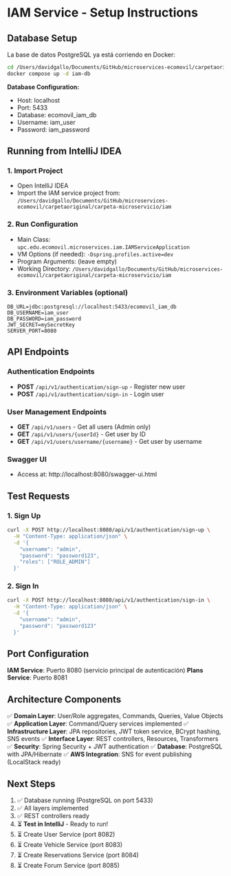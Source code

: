 # IAM Service - Setup Instructions

## Database Setup

La base de datos PostgreSQL ya está corriendo en Docker:
```bash
cd /Users/davidgallo/Documents/GitHub/microservices-ecomovil/carpetaoriginal/carpeta-microservicio
docker compose up -d iam-db
```

**Database Configuration:**
- Host: localhost
- Port: 5433
- Database: ecomovil_iam_db
- Username: iam_user
- Password: iam_password

## Running from IntelliJ IDEA

### 1. Import Project
- Open IntelliJ IDEA
- Import the IAM service project from: `/Users/davidgallo/Documents/GitHub/microservices-ecomovil/carpetaoriginal/carpeta-microservicio/iam`

### 2. Run Configuration
- Main Class: `upc.edu.ecomovil.microservices.iam.IAMServiceApplication`
- VM Options (if needed): `-Dspring.profiles.active=dev`
- Program Arguments: (leave empty)
- Working Directory: `/Users/davidgallo/Documents/GitHub/microservices-ecomovil/carpetaoriginal/carpeta-microservicio/iam`

### 3. Environment Variables (optional)
```
DB_URL=jdbc:postgresql://localhost:5433/ecomovil_iam_db
DB_USERNAME=iam_user
DB_PASSWORD=iam_password
JWT_SECRET=mySecretKey
SERVER_PORT=8080
```

## API Endpoints

### Authentication Endpoints
- **POST** `/api/v1/authentication/sign-up` - Register new user
- **POST** `/api/v1/authentication/sign-in` - Login user

### User Management Endpoints
- **GET** `/api/v1/users` - Get all users (Admin only)
- **GET** `/api/v1/users/{userId}` - Get user by ID
- **GET** `/api/v1/users/username/{username}` - Get user by username

### Swagger UI
- Access at: http://localhost:8080/swagger-ui.html

## Test Requests

### 1. Sign Up
```bash
curl -X POST http://localhost:8080/api/v1/authentication/sign-up \
  -H "Content-Type: application/json" \
  -d '{
    "username": "admin",
    "password": "password123",
    "roles": ["ROLE_ADMIN"]
  }'
```

### 2. Sign In
```bash
curl -X POST http://localhost:8080/api/v1/authentication/sign-in \
  -H "Content-Type: application/json" \
  -d '{
    "username": "admin",
    "password": "password123"
  }'
```

## Port Configuration

**IAM Service**: Puerto 8080 (servicio principal de autenticación)
**Plans Service**: Puerto 8081

## Architecture Components

✅ **Domain Layer**: User/Role aggregates, Commands, Queries, Value Objects
✅ **Application Layer**: Command/Query services implemented
✅ **Infrastructure Layer**: JPA repositories, JWT token service, BCrypt hashing, SNS events
✅ **Interface Layer**: REST controllers, Resources, Transformers
✅ **Security**: Spring Security + JWT authentication
✅ **Database**: PostgreSQL with JPA/Hibernate
✅ **AWS Integration**: SNS for event publishing (LocalStack ready)

## Next Steps

1. ✅ Database running (PostgreSQL on port 5433)
2. ✅ All layers implemented
3. ✅ REST controllers ready
4. ⏳ **Test in IntelliJ** - Ready to run!
5. ⏳ Create User Service (port 8082)
6. ⏳ Create Vehicle Service (port 8083)
7. ⏳ Create Reservations Service (port 8084)
8. ⏳ Create Forum Service (port 8085)
